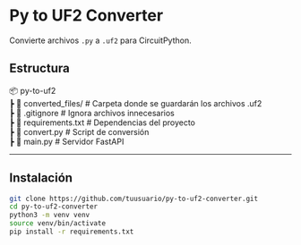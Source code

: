 # Py to UF2 Converter

Convierte archivos `.py` a `.uf2` para CircuitPython.

## Estructura

📦 py-to-uf2  
 ┣ 📂 converted_files/        # Carpeta donde se guardarán los archivos .uf2  
 ┣ 📜 .gitignore              # Ignora archivos innecesarios  
 ┣ 📜 requirements.txt        # Dependencias del proyecto  
 ┣ 📜 convert.py              # Script de conversión  
 ┣ 📜 main.py                 # Servidor FastAPI  

---

## Instalación

```bash
git clone https://github.com/tuusuario/py-to-uf2-converter.git
cd py-to-uf2-converter
python3 -m venv venv
source venv/bin/activate
pip install -r requirements.txt
